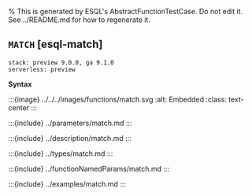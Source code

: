 % This is generated by ESQL's AbstractFunctionTestCase. Do not edit it. See ../README.md for how to regenerate it.

## `MATCH` [esql-match]
```{applies_to}
stack: preview 9.0.0, ga 9.1.0
serverless: preview
```

**Syntax**

:::{image} ../../../images/functions/match.svg
:alt: Embedded
:class: text-center
:::


:::{include} ../parameters/match.md
:::

:::{include} ../description/match.md
:::

:::{include} ../types/match.md
:::

:::{include} ../functionNamedParams/match.md
:::

:::{include} ../examples/match.md
:::
